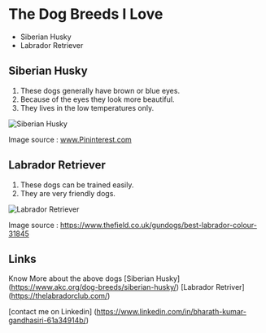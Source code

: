 # The Dog Breeds I Love
- Siberian Husky
- Labrador Retriever
## Siberian Husky
1. These dogs generally have brown or blue eyes.
2. Because of the eyes they look more beautiful.
3. They lives in the low temperatures only.

![Siberian Husky](https://i.pinimg.com/originals/d5/a8/34/d5a834e6a8d9ede51cedbed7ccd2fa01.jpg)

Image source : www.Pininterest.com
## Labrador Retriever
1. These dogs can be trained easily.
2. They are very friendly dogs.

![Labrador Retriever](https://keyassets.timeincuk.net/inspirewp/live/wp-content/uploads/sites/3/2016/04/Best-labrador-colour-630x400.jpg)
 
Image source : https://www.thefield.co.uk/gundogs/best-labrador-colour-31845
## Links
Know More about the above dogs
[Siberian Husky] (https://www.akc.org/dog-breeds/siberian-husky/)
[Labrador Retriver] (https://thelabradorclub.com/)

[contact me on Linkedin] (https://www.linkedin.com/in/bharath-kumar-gandhasiri-61a34914b/)

